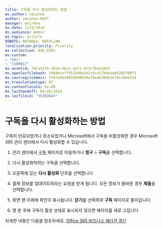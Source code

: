```yaml
---
title: 구독을 다시 활성화하는 방법
ms.author: cmcatee
author: cmcatee-MSFT
manager: mnirkhe
ms.date: 2/21/2018
ms.audience: Admin
ms.topic: article
ROBOTS: NOINDEX, NOFOLLOW
localization_priority: Priority
ms.collection: Adm_O365
ms.custom:
- "441"
- "1500017"
ms.assetid: 7dc125f8-491d-4bc2-a2f2-b73c7bda3035
ms.openlocfilehash: 5d446cefffb1598a5d2c8cd17b6eba64205f00f2
ms.sourcegitcommit: 5fb7a4b28859690020efdea630d03e70cc0e6334
ms.translationtype: HT
ms.contentlocale: ko-KR
ms.lasthandoff: 06/28/2019
ms.locfileid: "35383643"
---
```

# <a name="how-to-reactivate-a-subscription"></a>구독을 다시 활성화하는 방법

구독이 만료되었거나 취소되었거나 Microsoft에서 구독을 비활성화한 경우 Microsoft 365 관리 센터에서 다시 활성화할 수 있습니다.
  
1. 관리 센터에서 [구독](https://go.microsoft.com/fwlink/p/?linkid=842054) 페이지로 이동하거나 **청구** \> **구독**을 선택합니다.

2. 다시 활성화하려는 구독을 선택합니다.

3. 오른쪽에 있는 **다시 활성화** 단추를 선택합니다.

4. 결제 정보를 업데이트하라는 요청을 받게 됩니다. 모든 정보가 올바른 경우 **제출**을 선택합니다.

5. 화면 맨 아래에 확인이 표시됩니다. **닫기**를 선택하여 **구독** 페이지로 돌아갑니다.

6. 몇 분 후에 구독이 활성 상태로 표시되지 않으면 페이지를 새로 고칩니다.

자세한 내용은 다음을 참조하세요. [Office 365 비즈니스 에디션 갱신](https://support.office.com/article/8d83b530-f4ca-47f6-a666-e5791cbacc7e)
  